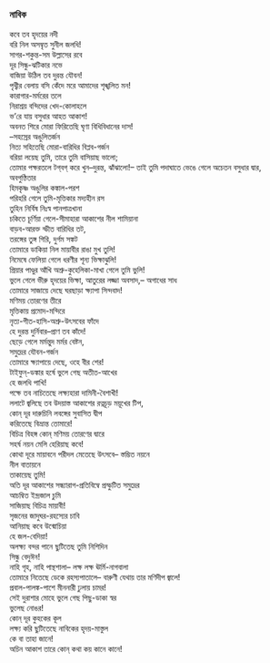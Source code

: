 ### নাবিক
কবে তব হৃদয়ের নদী  
বরি নিল অসম্বৃত সুনীল জলধি!  
সাগর-শকুন্ত-সম উল্লাসের রবে  
দূর সিন্ধু-ঝটিকার নভে  
বাজিয়া উঠিল তব দুরন্ত যৌবন!  
পৃথ্বীর বেলায় বসি কেঁদে মরে আমাদের শৃঙ্খলিত মন!  
কারাগার-মর্মরের তলে  
নিরাশ্রয় বন্দিদের খেদ-কোলাহলে  
ভ’রে যায় বসুধার আহত আকাশ!  
অবনত শিরে মোরা ফিরিতেছি ঘৃণা বিধিবিধানের দাস!  
–সহস্রের অঙুলিতর্জন  
নিত্য সহিতেছি মোরা-বারিধির বিপ্লব-গর্জন  
বরিয়া লয়েছ তুমি, তারে তুমি বাসিয়াছ ভালো;  
তোমার পক্ষরতলে টগ্‌বগ্ করে খুন–দুরন্ত, ঝাঁঝালো!– 
তাই তুমি পদাঘাতে ভেঙে গেলে অচেতন বসুধার দ্বার,  
অবগুণ্ঠিতার  
হিমকৃষ্ণ অঙুলির কঙ্কাল-পরশ  
পরিহরি গেলে তুমি-মৃত্তিকার মদ্যহীন রস  
তুহিন নির্বিষ নিঃস্ব পানপাত্রখানা  
চকিতে চূর্ণিয়া গেলে-সীমাহারা আকাশের নীল শামিয়ানা  
বাড়ব-আরক্ত স্ফীত বারিধির তট,  
তরঙ্গের তুঙ্গ গিরি, দুর্গম সঙ্কট  
তোমারে ডাকিয়া নিল মায়াবীর রাঙা মুখ তুলি!  
নিমেষে ফেলিয়া গেলে ধরণীর শূন্য ভিক্ষাঝুলি!  
প্রিয়ার পাণ্ডুর আঁখি অশ্রু-কুহেলিকা-মাখা গেলে তুমি ভুলি!  
ভুলে গেলে ভীরু হৃদয়ের ভিক্ষা, আতুরের লজ্জা অবসাদ,– 
অগাধের সাধ  
তোমারে সাজায়ে দেছে ঘরছাড়া ক্ষ্যাপা সিন্দবাদ!  
মণিময় তোরণের তীরে  
মৃত্তিকায় প্রমোদ-মন্দিরে  
নৃত্য-গীত-হাসি-অশ্রু-উৎসবের ফাঁদে  
হে দুরন্ত দুর্নিবার–প্রাণ তব কাঁদে!  
ছেড়ে গেলে মর্মন্তুদ মর্মর বেষ্টন,  
সমুদ্রের যৌবন-গর্জন  
তোমারে ক্ষ্যাপায়ে দেছে, ওহে বীর শের!  
টাইফুন্-ডঙ্কার হর্ষে ভুলে গেছ অতীত-আখের  
হে জলধি পাখি!  
পক্ষে তব নাচিতেছে লক্ষ্যহারা দামিনী-বৈশাখী!  
ললাটে জ্বলিছে তব উদয়াস্ত আকাশের রত্নচূড় ময়ূখের টিপ,  
কোন্ দূর দারুচিনি লবঙ্গের সুবাসিত দ্বীপ  
করিতেছে বিভ্রান্ত তোমারে!  
বিচিত্র বিহঙ্গ কোন্ মণিময় তোরণের দ্বারে  
সহর্ষ নয়ন মেলি হেরিয়াছ কবে!  
কোথা দূরে মায়াবনে পরীদল মেতেছে উৎসবে– 
স্তম্ভিত নয়নে  
নীল বাতায়নে  
তাকায়েছ তুমি!  
অতি দূর আকাশের সন্ধ্যারাগ-প্রতিবিম্বে প্রস্ফুটিত সমুদ্রের  
আচম্বিত ইন্দ্রজাল চুমি  
সাজিয়াছ বিচিত্র মায়াবী!  
সৃজনের জাদুঘর-রহস্যের চাবি  
আনিয়াছ কবে উন্মোচিয়া  
হে জল-বেদিয়া!  
অলক্ষ্য বন্দর পানে ছুটিতেছ তুমি নিশিদিন  
সিন্ধু বেদুঈন!  
নাহি গৃহ, নাহি পান্থশালা– 
লক্ষ লক্ষ ঊর্মি-নাগবালা  
তোমারে নিতেছে ডেকে রহস্যপাতালে– 
বারুণী যেথায় তার মণিদীপ জ্বালে!  
প্রবাল-পালঙ্ক-পাশে মীননারী ঢুলায় চামর!  
সেই দুরাশার মোহে ভুলে গেছ পিছু-ডাকা স্বর  
ভুলেছ নোঙর!  
কোন্ দূর কুহকের কূল  
লক্ষ্য করি ছুটিতেছে নাবিকের হৃদয়-মাস্তুল  
কে বা তাহা জানে!  
অচিন আকাশ তারে কোন্ কথা কয় কানে কানে!  
